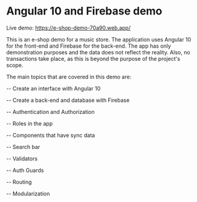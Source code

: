 # Angular 10 and Firebase demo

Live demo: https://e-shop-demo-70a90.web.app/

This is an e-shop demo for a music store. The application uses Angular 10 for the front-end and Firebase for the back-end.
The app has only demonstration purposes and the data does not reflect the reality. Also, no transactions take place, as this is beyond the purpose of the project's scope.

The main topics that are covered in this demo are:

-- Create an interface with Angular 10

-- Create a back-end and database with Firebase

-- Authentication and Authorization

-- Roles in the app

-- Components that have sync data

-- Search bar

-- Validators

-- Auth Guards

-- Routing

-- Modularization
